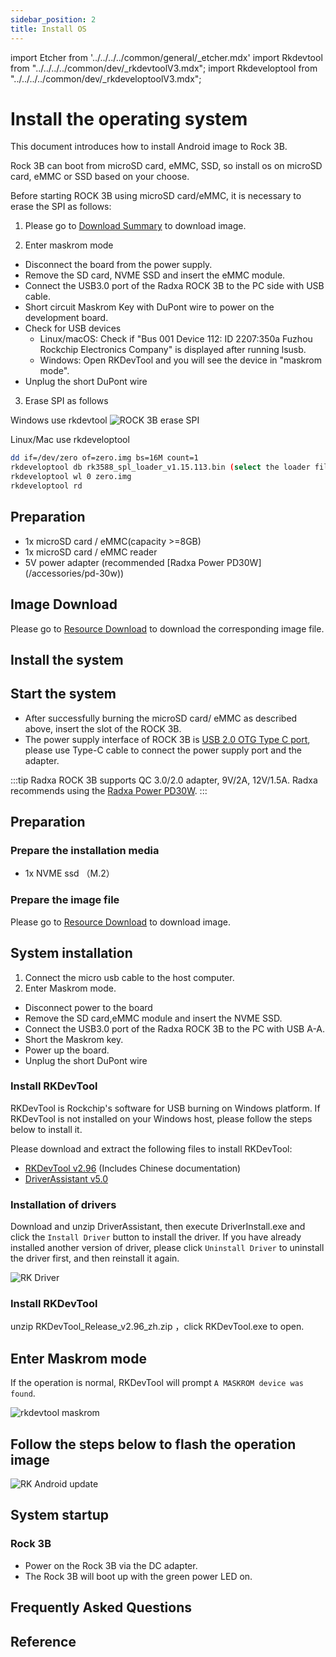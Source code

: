 ```yaml
---
sidebar_position: 2
title: Install OS
---
```


import Etcher from '../../../../common/general/\_etcher.mdx'
import Rkdevtool from "../../../../common/dev/\_rkdevtoolV3.mdx";
import Rkdeveloptool from "../../../../common/dev/\_rkdeveloptoolV3.mdx";

# Install the operating system

This document introduces how to install Android image to Rock 3B.

Rock 3B can boot from microSD card, eMMC, SSD, so install os on microSD card, eMMC or SSD based on your choose.

<Tabs queryString="target">

<TabItem value="microsd/emmc" label="Install OS on microSD card/eMMC">

Before starting ROCK 3B using microSD card/eMMC, it is necessary to erase the SPI as follows:

1. Please go to [Download Summary](../../../images) to download image.

2. Enter maskrom mode

- Disconnect the board from the power supply.
- Remove the SD card, NVME SSD and insert the eMMC module.
- Connect the USB3.0 port of the Radxa ROCK 3B to the PC side with USB cable.
- Short circuit Maskrom Key with DuPont wire to power on the development board.
- Check for USB devices
  - Linux/macOS: Check if "Bus 001 Device 112: ID 2207:350a Fuzhou Rockchip Electronics Company" is displayed after running lsusb.
  - Windows: Open RKDevTool and you will see the device in "maskrom mode".
- Unplug the short DuPont wire

3. Erase SPI as follows

<Tabs queryString="target">

<TabItem value="windows" label="Windows">

Windows use rkdevtool
![ROCK 3B erase SPI](/img/rock5itx/rock5itx_erase_spi_en.webp)

</TabItem>

<TabItem value="linux/mac" label="Linux/Mac">

Linux/Mac use rkdeveloptool

```bash
dd if=/dev/zero of=zero.img bs=16M count=1
rkdeveloptool db rk3588_spl_loader_v1.15.113.bin (select the loader file downloaded in step 1)
rkdeveloptool wl 0 zero.img
rkdeveloptool rd
```

</TabItem>

</Tabs>

## Preparation

- 1x microSD card / eMMC(capacity >=8GB)
- 1x microSD card / eMMC reader
- 5V power adapter (recommended [Radxa Power PD30W] (/accessories/pd-30w))

## Image Download

Please go to [Resource Download](../../../images) to download the corresponding image file.

## Install the system

<Etcher model="rock3b" />

## Start the system

- After successfully burning the microSD card/ eMMC as described above, insert the slot of the ROCK 3B.
- The power supply interface of ROCK 3B is [USB 2.0 OTG Type C port](../../hardware-design/hardware-interface), please use Type-C cable to connect the power supply port and the adapter.

:::tip
Radxa ROCK 3B supports QC 3.0/2.0 adapter, 9V/2A, 12V/1.5A. Radxa recommends using the [Radxa Power PD30W](../../../../accessories/pd_30w).
:::

</TabItem>

<TabItem value="spi_nvme" label="Install OS on SPI-NVME ">

## Preparation

### Prepare the installation media

- 1x NVME ssd （M.2）

### Prepare the image file

Please go to [Resource Download](../../../images) to download image.

## System installation

1. Connect the micro usb cable to the host computer.
2. Enter Maskrom mode.

- Disconnect power to the board
- Remove the SD card,eMMC module and insert the NVME SSD.
- Connect the USB3.0 port of the Radxa ROCK 3B to the PC with USB A-A.
- Short the Maskrom key.
- Power up the board.
- Unplug the short DuPont wire

<Tabs queryString="target">

<TabItem value="linux" label="Linux">

<Rkdeveloptool platform="linux">
</Rkdeveloptool>

</TabItem>

<TabItem value="mac" label="mac">

<Rkdeveloptool platform="macos">
</Rkdeveloptool>

</TabItem>

<TabItem value="windows" label="Windows">

### Install RKDevTool

RKDevTool is Rockchip's software for USB burning on Windows platform. If RKDevTool is not installed on your Windows host, please follow the steps below to install it.

Please download and extract the following files to install RKDevTool:

- [RKDevTool v2.96](https://dl.radxa.com/tools/windows/RKDevTool_Release_v2.96_zh.zip) (Includes Chinese documentation)
- [DriverAssistant v5.0](https://dl.radxa.com/tools/windows/DriverAssitant_v5.0.zip)

### Installation of drivers

Download and unzip DriverAssistant, then execute DriverInstall.exe and click the `Install Driver` button to install the driver.
If you have already installed another version of driver, please click `Uninstall Driver` to uninstall the driver first, and then reinstall it again.

![RK Driver](/img/configuration/RK-Driver-Assistant-Install-Uninstall.webp)

### Install RKDevTool

unzip RKDevTool_Release_v2.96_zh.zip ，click RKDevTool.exe to open.

## Enter Maskrom mode

If the operation is normal, RKDevTool will prompt `A MASKROM device was found`.

<img src="/img/rkdevtool/rkdevtool_maskrom.webp" alt="rkdevtool maskrom" />

## Follow the steps below to flash the operation image

![RK Android update](/img/rock5itx/rock5itx_android_update_en.webp)

</TabItem>

</Tabs>

## System startup

### Rock 3B

- Power on the Rock 3B via the DC adapter.
- The Rock 3B will boot up with the green power LED on.

</TabItem>

</Tabs>

## Frequently Asked Questions

## Reference
